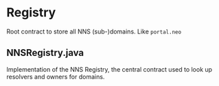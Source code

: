 # Registry

Root contract to store all NNS (sub-)domains. Like `portal.neo`

## NNSRegistry.java
Implementation of the NNS Registry, the central contract used to look up resolvers and owners for domains.
